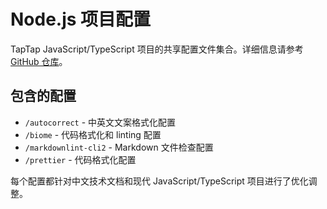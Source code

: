 # Node.js 项目配置

TapTap JavaScript/TypeScript 项目的共享配置文件集合。详细信息请参考 [GitHub 仓库](https://github.com/taptap/shared-configs)。

## 包含的配置

- `/autocorrect` - 中英文文案格式化配置
- `/biome` - 代码格式化和 linting 配置
- `/markdownlint-cli2` - Markdown 文件检查配置
- `/prettier` - 代码格式化配置

每个配置都针对中文技术文档和现代 JavaScript/TypeScript 项目进行了优化调整。